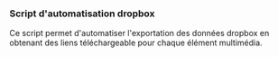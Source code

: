 ### Script d'automatisation dropbox
Ce script permet d'automatiser l'exportation des données dropbox en obtenant des liens téléchargeable pour chaque élément multimédia.